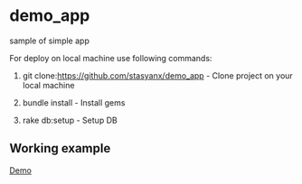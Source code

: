 <h1>demo_app</h1>

sample of simple app

For deploy on local machine use following commands:

1. git clone:https://github.com/stasyanx/demo_app  - Clone project on your local machine

2. bundle install   - Install gems

3. rake db:setup -  Setup DB

 <h2>Working example </h2>
<a href="http://fast-demo-app.herokuapp.com/">Demo</a>
